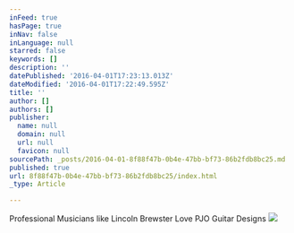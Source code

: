 ```yaml
---
inFeed: true
hasPage: true
inNav: false
inLanguage: null
starred: false
keywords: []
description: ''
datePublished: '2016-04-01T17:23:13.013Z'
dateModified: '2016-04-01T17:22:49.595Z'
title: ''
author: []
authors: []
publisher:
  name: null
  domain: null
  url: null
  favicon: null
sourcePath: _posts/2016-04-01-8f88f47b-0b4e-47bb-bf73-86b2fdb8bc25.md
published: true
url: 8f88f47b-0b4e-47bb-bf73-86b2fdb8bc25/index.html
_type: Article

---
```

Professional Musicians like Lincoln Brewster Love PJO Guitar Designs
![](https://the-grid-user-content.s3-us-west-2.amazonaws.com/17f04dc3-68f5-4325-a9de-a03519a0403a.jpg)